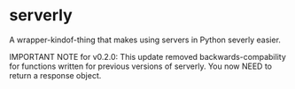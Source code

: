 # serverly

A wrapper-kindof-thing that makes using servers in Python severly easier.

IMPORTANT NOTE for v0.2.0: This update removed backwards-compability for functions written for previous versions of serverly. You now NEED to return a response object.
